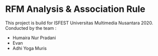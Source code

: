 # RFM Analysis & Association Rule
This project is build for ISFEST Universitas Multimedia Nusantara 2020.
Conducted by the team :
- Humaira Nur Pradani
- Evan
- Adhi Yoga Muris

